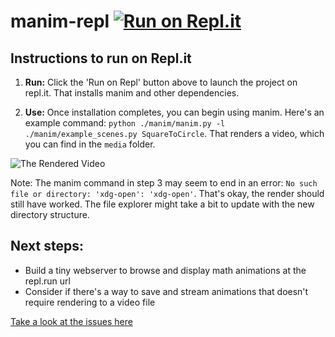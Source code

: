 # manim-repl [![Run on Repl.it](https://repl.it/badge/github/lunaroyster/manim-repl)](https://repl.it/github/lunaroyster/manim-repl)

## Instructions to run on Repl.it

1. **Run:** Click the 'Run on Repl' button above to launch the project on repl.it. That installs manim and other dependencies.

2. **Use:** Once installation completes, you can begin using manim. Here's an example command: `python ./manim/manim.py -l ./manim/example_scenes.py SquareToCircle`. That renders a video, which you can find in the `media` folder.

![The Rendered Video](https://i.imgur.com/MWBshCh.gif)

Note: The manim command in step 3 may seem to end in an error: `No such file or directory: 'xdg-open': 'xdg-open'`. That's okay, the render should still have worked. The file explorer might take a bit to update with the new directory structure.


## Next steps:

* Build a tiny webserver to browse and display math animations at the repl.run url
* Consider if there's a way to save and stream animations that doesn't require rendering to a video file

[Take a look at the issues here](https://github.com/lunaroyster/manim-repl/issues)
